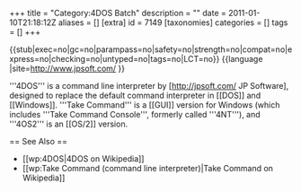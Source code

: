+++
title = "Category:4DOS Batch"
description = ""
date = 2011-01-10T21:18:12Z
aliases = []
[extra]
id = 7149
[taxonomies]
categories = []
tags = []
+++

{{stub|exec=no|gc=no|parampass=no|safety=no|strength=no|compat=no|express=no|checking=no|untyped=no|tags=no|LCT=no}}
{{language
|site=http://www.jpsoft.com/
}}

'''4DOS''' is a command line interpreter by [http://jpsoft.com/ JP Software], designed to replace the default command interpreter in [[DOS]] and [[Windows]]. '''Take Command''' is a [[GUI]] version for Windows (which includes '''Take Command Console''', formerly called '''4NT'''), and '''4OS2''' is an [[OS/2]] version.

== See Also ==
* [[wp:4DOS|4DOS on Wikipedia]]
* [[wp:Take Command (command line interpreter)|Take Command on Wikipedia]]
